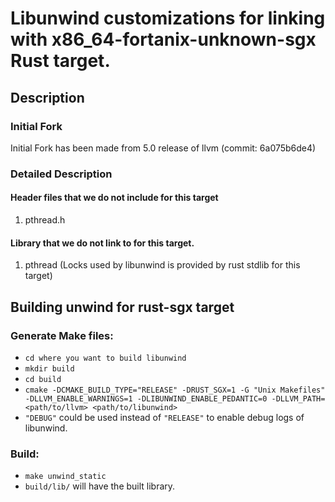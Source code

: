 # Libunwind customizations for linking with x86_64-fortanix-unknown-sgx Rust target.

## Description
### Initial Fork
Initial Fork has been made from 5.0 release of llvm (commit: 6a075b6de4)
### Detailed Description
#### Header files that we do not include for this target
1. pthread.h
#### Library that we do not link to for this target.
1. pthread (Locks used by libunwind is provided by rust stdlib for this target)

## Building unwind for rust-sgx target
### Generate Make files:
* `cd where you want to build libunwind`
* `mkdir build`
* `cd build`
* `cmake -DCMAKE_BUILD_TYPE="RELEASE" -DRUST_SGX=1 -G "Unix Makefiles" -DLLVM_ENABLE_WARNINGS=1 -DLIBUNWIND_ENABLE_PEDANTIC=0 -DLLVM_PATH=<path/to/llvm> <path/to/libunwind>`
* `"DEBUG"` could be used instead of `"RELEASE"` to enable debug logs of libunwind.

### Build:
* `make unwind_static`
* `build/lib/` will have the built library.
